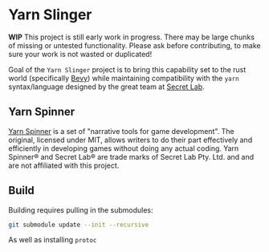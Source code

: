 # Yarn Slinger

**WIP** This project is still early work in progress. There may be large chunks of missing or untested functionality.
Please ask before contributing, to make sure your work is not wasted or duplicated!

Goal of the `Yarn Slinger` project is to bring this capability set to the rust world 
(specifically [Bevy](https://github.com/bevyengine/bevy)) while maintaining compatibility with the
`yarn` syntax/language designed by the great team at [Secret Lab](https://secretlab.games/).

## Yarn Spinner

[Yarn Spinner](https://github.com/YarnSpinnerTool/) is a set of "narrative tools for game development". The original,
licensed under MIT, allows writers to do their part effectively and efficiently in developing games without doing any
actual coding. Yarn Spinner® and Secret Lab® are trade marks of Secret Lab Pty. Ltd. and and are not affiliated with 
this project.

## Build

Building requires pulling in the submodules:

```bash
git submodule update --init --recursive
```

As well as installing `protoc`
